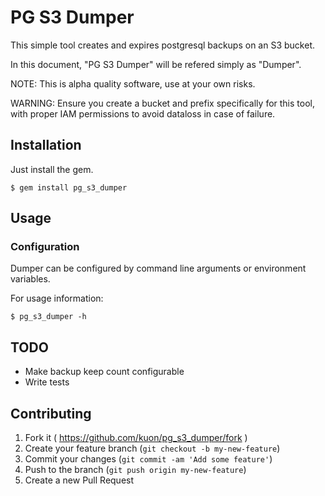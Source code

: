 # PG S3 Dumper

This simple tool creates and expires postgresql backups on an S3 bucket.

In this document, "PG S3 Dumper" will be refered simply as "Dumper".

NOTE: This is alpha quality software, use at your own risks.

WARNING: Ensure you create a bucket and prefix specifically for this tool, with
proper IAM permissions to avoid dataloss in case of failure.

## Installation

Just install the gem.

    $ gem install pg_s3_dumper

## Usage

### Configuration

Dumper can be configured by command line arguments or environment variables.

For usage information:

    $ pg_s3_dumper -h

## TODO

- Make backup keep count configurable
- Write tests


## Contributing

1. Fork it ( https://github.com/kuon/pg_s3_dumper/fork )
2. Create your feature branch (`git checkout -b my-new-feature`)
3. Commit your changes (`git commit -am 'Add some feature'`)
4. Push to the branch (`git push origin my-new-feature`)
5. Create a new Pull Request
